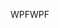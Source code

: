 <span data-ttu-id="5733c-101">WPF</span><span class="sxs-lookup"><span data-stu-id="5733c-101">WPF</span></span>